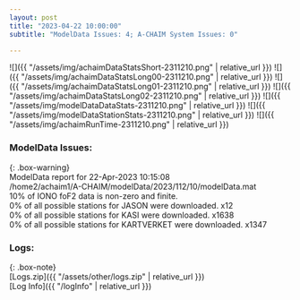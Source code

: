 ```yaml
---
layout: post
title: "2023-04-22 10:00:00"
subtitle: "ModelData Issues: 4; A-CHAIM System Issues: 0"

---
```


![]({{ "/assets/img/achaimDataStatsShort-2311210.png" | relative_url }})
![]({{ "/assets/img/achaimDataStatsLong00-2311210.png" | relative_url }})
![]({{ "/assets/img/achaimDataStatsLong01-2311210.png" | relative_url }})
![]({{ "/assets/img/achaimDataStatsLong02-2311210.png" | relative_url }})
![]({{ "/assets/img/modelDataDataStats-2311210.png" | relative_url }})
![]({{ "/assets/img/modelDataStationStats-2311210.png" | relative_url }})
![]({{ "/assets/img/achaimRunTime-2311210.png" | relative_url }})


### ModelData Issues:  
  
{: .box-warning}  
 ModelData report for 22-Apr-2023 10:15:08   
 /home2/achaim1/A-CHAIM/modelData/2023/112/10/modelData.mat   
 10% of IONO foF2 data is non-zero and finite.   
 0% of all possible stations for JASON were downloaded. x12   
 0% of all possible stations for KASI were downloaded. x1638   
 0% of all possible stations for KARTVERKET were downloaded. x1347   
  


### Logs:  
  
{: .box-note}  
[Logs.zip]({{ "/assets/other/logs.zip" | relative_url }})  
[Log Info]({{ "/logInfo" | relative_url }})  

